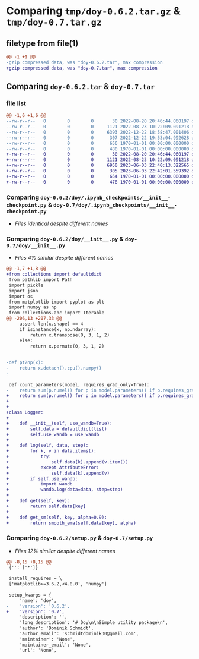 # Comparing `tmp/doy-0.6.2.tar.gz` & `tmp/doy-0.7.tar.gz`

## filetype from file(1)

```diff
@@ -1 +1 @@
-gzip compressed data, was "doy-0.6.2.tar", max compression
+gzip compressed data, was "doy-0.7.tar", max compression
```

## Comparing `doy-0.6.2.tar` & `doy-0.7.tar`

### file list

```diff
@@ -1,6 +1,6 @@
--rw-r--r--   0        0        0       30 2022-08-20 20:46:44.060197 doy-0.6.2/README.md
--rw-r--r--   0        0        0     1121 2022-08-23 10:22:09.091218 doy-0.6.2/doy/.ipynb_checkpoints/__init__-checkpoint.py
--rw-r--r--   0        0        0     6393 2022-12-22 18:58:47.001406 doy-0.6.2/doy/__init__.py
--rw-r--r--   0        0        0      307 2022-12-22 19:53:04.992628 doy-0.6.2/pyproject.toml
--rw-r--r--   0        0        0      656 1970-01-01 00:00:00.000000 doy-0.6.2/setup.py
--rw-r--r--   0        0        0      480 1970-01-01 00:00:00.000000 doy-0.6.2/PKG-INFO
+-rw-r--r--   0        0        0       30 2022-08-20 20:46:44.060197 doy-0.7/README.md
+-rw-r--r--   0        0        0     1121 2022-08-23 10:22:09.091218 doy-0.7/doy/.ipynb_checkpoints/__init__-checkpoint.py
+-rw-r--r--   0        0        0     6950 2023-06-03 22:40:13.322565 doy-0.7/doy/__init__.py
+-rw-r--r--   0        0        0      305 2023-06-03 22:42:01.559392 doy-0.7/pyproject.toml
+-rw-r--r--   0        0        0      654 1970-01-01 00:00:00.000000 doy-0.7/setup.py
+-rw-r--r--   0        0        0      478 1970-01-01 00:00:00.000000 doy-0.7/PKG-INFO
```

### Comparing `doy-0.6.2/doy/.ipynb_checkpoints/__init__-checkpoint.py` & `doy-0.7/doy/.ipynb_checkpoints/__init__-checkpoint.py`

 * *Files identical despite different names*

### Comparing `doy-0.6.2/doy/__init__.py` & `doy-0.7/doy/__init__.py`

 * *Files 4% similar despite different names*

```diff
@@ -1,7 +1,8 @@
+from collections import defaultdict
 from pathlib import Path
 import pickle
 import json
 import os
 from matplotlib import pyplot as plt
 import numpy as np
 from collections.abc import Iterable
@@ -206,13 +207,33 @@
     assert len(x.shape) == 4
     if isinstance(x, np.ndarray):
         return x.transpose(0, 3, 1, 2)
     else:
         return x.permute(0, 3, 1, 2)
 
 
-def pt2np(x):
-    return x.detach().cpu().numpy()
-
 
 def count_parameters(model, requires_grad_only=True):
-    return sum(p.numel() for p in model.parameters() if p.requires_grad or not requires_grad_only)
+    return sum(p.numel() for p in model.parameters() if p.requires_grad or not requires_grad_only)
+
+
+class Logger:
+
+    def __init__(self, use_wandb=True):
+        self.data = defaultdict(list)
+        self.use_wandb = use_wandb
+
+    def log(self, data, step):
+        for k, v in data.items():
+            try:
+                self.data[k].append(v.item())
+            except AttributeError:
+                self.data[k].append(v)
+        if self.use_wandb:
+            import wandb
+            wandb.log(data=data, step=step)
+
+    def get(self, key):
+        return self.data[key]
+
+    def get_sm(self, key, alpha=0.9):
+        return smooth_ema(self.data[key], alpha)
```

### Comparing `doy-0.6.2/setup.py` & `doy-0.7/setup.py`

 * *Files 12% similar despite different names*

```diff
@@ -8,15 +8,15 @@
 {'': ['*']}
 
 install_requires = \
 ['matplotlib>=3.6.2,<4.0.0', 'numpy']
 
 setup_kwargs = {
     'name': 'doy',
-    'version': '0.6.2',
+    'version': '0.7',
     'description': '',
     'long_description': '# Doy\n\nSimple utility package\n',
     'author': 'Dominik Schmidt',
     'author_email': 'schmidtdominik30@gmail.com',
     'maintainer': 'None',
     'maintainer_email': 'None',
     'url': 'None',
```

